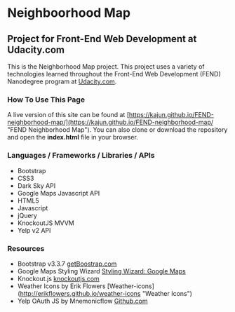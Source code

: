 # Neighboorhood Map
## Project for Front-End Web Development at Udacity.com

This is the Neighborhood Map project. This project uses a variety of technologies learned throughout the Front-End Web Development (FEND) Nanodegree program at [Udacity.com](http://udacity.com "Udacity.com").

### How To Use This Page
A live version of this site can be found at [https://kajun.github.io/FEND-neighborhood-map/](https://kajun.github.io/FEND-neighborhood-map/ "FEND Neighborhood Map").
You can also clone or download the repository and open the **index.html** file in your browser. 

### Languages / Frameworks / Libraries / APIs
- Bootstrap
- CSS3
- Dark Sky API
- Google Maps Javascript API
- HTML5
- Javascript
- jQuery
- KnockoutJS MVVM
- Yelp v2 API

### Resources
- Bootstrap v3.3.7 [getBoostrap.com](http://getbootstrap.com "getBootstrap.com")
- Google Maps Styling Wizard [Styling Wizard: Google Maps](https://mapstyle.withgoogle.com/ "Google Maps Styling Wizard")
- Knockout.js [knockoutjs.com](http://knockoutjs.com "Knockout JS")
- Weather Icons by Erik Flowers [Weather-icons] (http://erikflowers.github.io/weather-icons "Weather Icons")
- Yelp OAuth JS by Mnemonicflow [Github.com](https://gist.github.com/mnemonicflow/1b90ef0d294c692d24458b8378054c81 "Mnemonicflow")
